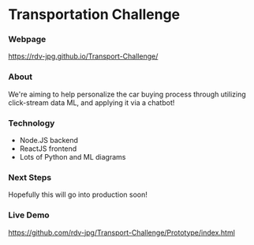 # Transportation Challenge

### Webpage
https://rdv-jpg.github.io/Transport-Challenge/

### About

We're aiming to help personalize the car buying process through utilizing click-stream data ML, and applying it via a chatbot!

### Technology
* Node.JS backend
* ReactJS frontend
* Lots of Python and ML diagrams

### Next Steps

Hopefully this will go into production soon!

### Live Demo

https://github.com/rdv-jpg/Transport-Challenge/Prototype/index.html
